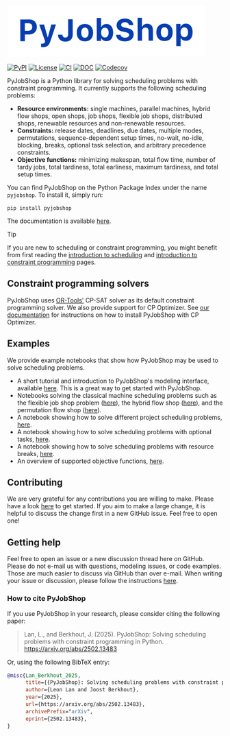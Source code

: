 ![PyJobShop logo](docs/source/assets/images/logo.svg)

[![PyPI](https://img.shields.io/pypi/v/PyJobShop?style=flat-square)](https://pypi.org/project/pyjobshop/)
[![License](https://img.shields.io/badge/license-MIT-blue?style=flat-square)](https://github.com/PyJobShop/PyJobShop/)
[![CI](https://img.shields.io/github/actions/workflow/status/PyJobShop/PyJobShop/.github%2Fworkflows%2FCI.yml?style=flat-square)](https://github.com/PyJobShop/PyJobShop/)
[![DOC](https://img.shields.io/readthedocs/pyjobshop?style=flat-square)](https://pyjobshop.org)
[![Codecov](https://img.shields.io/codecov/c/github/PyJobShop/PyJobShop?style=flat-square)](https://app.codecov.io/gh/PyJobShop/PyJobShop/)

PyJobShop is a Python library for solving scheduling problems with constraint programming.
It currently supports the following scheduling problems:

- **Resource environments:** single machines, parallel machines, hybrid flow shops, open shops, job shops, flexible job shops, distributed shops, renewable resources and non-renewable resources.
- **Constraints:** release dates, deadlines, due dates, multiple modes, permutations, sequence-dependent setup times, no-wait, no-idle, blocking, breaks, optional task selection, and arbitrary precedence constraints.
- **Objective functions:** minimizing makespan, total flow time, number of tardy jobs, total tardiness, total earliness, maximum tardiness, and total setup times.

You can find PyJobShop on the Python Package Index under the name `pyjobshop`. 
To install it, simply run:

``` shell
pip install pyjobshop
```

The documentation is available [here](https://pyjobshop.org/).

> [!TIP]
> If you are new to scheduling or constraint programming, you might benefit from first reading the [introduction to scheduling](https://pyjobshop.org/stable/setup/intro_to_scheduling.html) and [introduction to constraint programming](https://pyjobshop.org/stable/setup/intro_to_cp.html) pages.

## Constraint programming solvers

PyJobShop uses [OR-Tools'](https://github.com/google/or-tools) CP-SAT solver as its default constraint programming solver.
We also provide support for CP Optimizer. 
See [our documentation](https://pyjobshop.org/stable/setup/installation.html) for instructions on how to install PyJobShop with CP Optimizer.

## Examples

We provide example notebooks that show how PyJobShop may be used to solve scheduling problems.

- A short tutorial and introduction to PyJobShop's modeling interface, available [here](https://pyjobshop.org/stable/examples/simple_example.html). This is a great way to get started with PyJobShop.
- Notebooks solving the classical machine scheduling problems such as the flexible job shop problem ([here](https://pyjobshop.org/stable/examples/flexible_job_shop.html)), the hybrid flow shop ([here](https://pyjobshop.org/stable/examples/hybrid_flow_shop.html)), and the permutation flow shop ([here](https://pyjobshop.org/stable/examples/permutation_flow_shop.html)).
- A notebook showing how to solve different project scheduling problems, [here](https://pyjobshop.org/stable/examples/project_scheduling.html).
- A notebook showing how to solve scheduling problems with optional tasks, [here](https://pyjobshop.org/stable/examples/optional_tasks.html).
- A notebook showing how to solve scheduling problems with resource breaks, [here](https://pyjobshop.org/stable/examples/breaks.html).
- An overview of supported objective functions, [here](https://pyjobshop.org/stable/examples/objectives_examples.html).

## Contributing

We are very grateful for any contributions you are willing to make. 
Please have a look [here](https://pyjobshop.org/stable/dev/contributing.html) to get started. 
If you aim to make a large change, it is helpful to discuss the change first in a new GitHub issue. Feel free to open one!

## Getting help

Feel free to open an issue or a new discussion thread here on GitHub.
Please do not e-mail us with questions, modeling issues, or code examples.
Those are much easier to discuss via GitHub than over e-mail.
When writing your issue or discussion, please follow the instructions [here](https://pyjobshop.org/stable/setup/getting_help.html).

### How to cite PyJobShop

If you use PyJobShop in your research, please consider citing the following paper:

> Lan, L., and Berkhout, J. (2025).
> PyJobShop: Solving scheduling problems with constraint programming in Python.
> https://arxiv.org/abs/2502.13483

Or, using the following BibTeX entry:

```bibtex
@misc{Lan_Berkhout_2025,
      title={{PyJobShop}: Solving scheduling problems with constraint programming in {Python}}, 
      author={Leon Lan and Joost Berkhout},
      year={2025},
      url={https://arxiv.org/abs/2502.13483}, 
      archivePrefix="arXiv",
      eprint={2502.13483},
}
```
